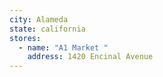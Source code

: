 ```yaml
---
city: Alameda
state: california
stores:
  - name: "A1 Market "
    address: 1420 Encinal Avenue
---
```

